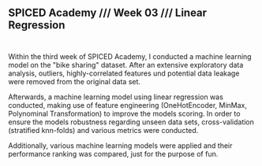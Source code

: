 ## SPICED Academy /// Week 03 /// Linear Regression<br><br>
Within the third week of SPICED Academy, I conducted a machine learning model on the "bike sharing" dataset. 
After an extensive exploratory data analysis, outliers, highly-correlated features und potential data leakage were removed from the original data set. 

Afterwards, a machine learning model using linear regression was conducted, making use of feature engineering (OneHotEncoder, MinMax, Polynominal Transformation) to improve the models scoring. 
In order to ensure the models robustness regarding unseen data sets, cross-validation (stratified knn-folds) and various metrics were conducted. 

Additionally, various machine learning models were applied and their performance ranking was compared, just for the purpose of fun.
